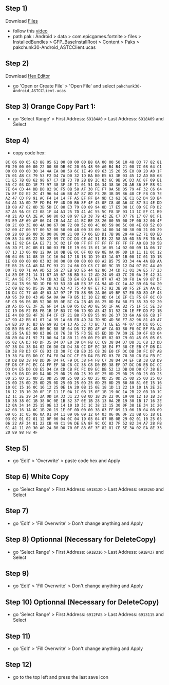 ## Step 1)
Download [Files](https://play.google.com/store/apps/details?id=com.marc.files) 
- follow this [video](https://youtu.be/8N6MFhZ8XlY?si=ULY7uNq79dFiOSix)
- path pak : Android > data > com.epicgames.fortnite > files > InstalledBundles > GFP_BaseInstallRoot > Content > Paks > pakchunk30-Android_ASTCClient.ucas

## Step 2)
Download [Hex Editor](https://play.google.com/store/apps/details?id=tk.yunus.hexeditor&pcampaignid=web_share)
- go 'Open or Create File' > 'Open File' and select ```pakchunk30-Android_ASTCClient.ucas```

## Step 3) Orange Copy Part 1:
- go 'Select Range' > First Address: ```69184A0``` > Last Address: ```6918A09``` and Select

## Step 4)
- copy code hex: 

```
8C 06 00 05 63 88 05 61 00 00 00 00 B8 0A 00 00 50 10 48 03 77 82 81 F0 20 00 00 00 22 00 80 DB 0C 20 0A 48 90 A0 B4 B4 21 00 7C 08 64 C1 00 00 00 00 30 14 4A EA 88 59 6C 1E 49 09 63 15 20 35 E0 09 2D A0 1F 76 01 AB C3 79 53 F2 D4 7A D0 32 1D BA B0 E5 63 3B 03 45 12 AD B0 68 C1 E5 7B 0B 62 98 67 C7 CB 73 78 2B B9 2C 83 6C 9B 9C D3 AC 8F 09 E1 55 C2 03 DD 1E 77 97 38 3F 4E 71 01 51 D6 34 38 36 28 AB 36 8F E8 94 7E 64 CD 44 DB B0 82 9C F5 0B 58 AF 30 FE F7 9A 5D 05 79 4F 32 C6 04 7A 8F D2 E2 2C 47 96 64 46 BB A7 87 8D F3 2B 3B D9 86 48 CF F8 C0 7E A2 47 CD F9 91 AC F4 14 14 FF A5 EF FF B4 9D C3 62 3E C1 62 D4 5D B4 64 A1 3A 0D 7F FD E4 FF 4D D0 B6 8F 4F 45 0F C8 40 A6 4C 87 54 4E DD 1B 08 A7 82 8D 3B 5D EC 88 E3 79 80 89 94 8D 17 E5 08 1C 0D 9E F0 D2 87 A5 9A CE C2 08 1F 44 A3 25 7D 41 AC 55 5C F8 3F 93 13 1C EF C1 B9 48 21 AD 6A 2E AC 60 80 63 80 97 E8 38 79 43 2E C7 07 76 17 07 8C F1 E3 E9 AF 69 AF 06 C4 CB A4 AC 41 BC BE 28 26 00 55 00 2F 00 32 00 4F 00 2C 00 3E 00 4A 00 67 00 72 00 52 00 4C 00 59 00 5C 00 4E 00 52 00 52 00 47 00 57 00 52 00 50 00 48 00 33 00 14 00 34 00 30 00 21 00 29 00 28 00 26 00 36 00 06 00 21 00 7D 06 ED D1 7B 98 29 4A E2 71 0D ED D9 85 24 6B 22 58 22 09 7C DC D3 CE AC 51 E3 22 58 A5 6D 55 F8 70 6A 8A 1E 92 E4 EA E2 71 3C 02 1F 00 FF FF FF FF FF FF FF FF A0 B0 38 5B 65 3D F1 8C 0B 01 00 03 FB 1E 19 03 15 01 16 05 14 02 00 09 1A 06 17 07 13 13 06 08 12 0A 10 0B 0E 0C 0F 0D 09 0E 0A 0F 0D 10 11 11 0C 12 0B 04 05 14 08 15 1C 16 04 17 18 18 1D 19 03 1A 07 1B 00 1C 01 1D 1B 1E 00 00 00 00 03 02 00 00 00 00 00 00 00 A2 B5 75 93 34 4A 4A BB AA EE B5 25 CA A8 DA FC 93 21 24 66 DD C3 C7 00 9C 35 12 D4 07 BC A4 A0 00 71 00 71 AA AD 52 59 27 EB 93 E6 44 92 86 34 CD F1 01 3A E5 77 23 14 89 DE 21 14 31 87 A5 67 3B BD 54 12 AD 24 A9 43 7C 28 6A 2E 42 34 F1 A4 5E F5 7A 74 CB A3 EE 3D E4 8D EA B7 07 A7 43 39 F8 1A 99 87 DF 7C 84 78 96 5D 1D F0 93 53 8D 4B E8 3F CA 9A AD CC 1A A2 B9 0A 94 20 52 09 B2 96 D5 19 3B A1 A3 43 75 40 8F E7 F3 92 3B 9D F5 2F 2A AA DC 18 D4 CC 77 A0 4E 63 A7 97 2F 70 88 9B 2A 86 A9 BF B7 E0 BD 8D 4F 43 A9 95 39 D0 43 AB 5A 0A 9A F9 B5 1C 10 E2 8D C4 16 EF C1 F5 8F 6C C0 6F CB 96 E6 8B 52 D0 B5 0E BC CA 2B 4B 86 25 0D EA 68 F3 35 3D 92 20 28 A5 D5 CE 3F 3E 6F 14 16 D9 05 D2 AD 8E 50 1F A6 B2 75 1F 5C 5E 38 2C 19 D6 F2 E8 FB 1B 1F B3 7C 96 7D 9D A5 42 D1 52 C6 1E FF DD F2 1B 1E 44 D8 5B 4F 38 F4 CF CF 21 B8 FD E9 55 99 26 37 33 6A A6 86 CB 1F 47 9D A2 BB 61 07 1A 39 1A 6B E8 4D 24 7D 9D 4D 50 F7 82 96 81 49 A7 E4 ED 20 1C B3 E9 69 92 C4 13 A5 32 73 BC 71 CE E5 4F 07 C0 D1 05 CC DD B9 E6 6C 48 B0 BC B8 3E 64 D5 72 ED AF AF CA 03 80 F0 0C BF FA AD 8C 26 5A B3 90 83 86 C0 76 38 75 F3 5E 85 ED DD 7A 39 2E 39 6F 83 04 80 80 04 81 92 71 00 64 18 80 11 00 00 E9 05 02 03 C9 01 45 05 05 05 05 02 CA D3 FD DF 35 D4 D7 E0 39 D4 FB CC C9 38 D4 D7 D8 31 C8 13 DD 07 38 D4 38 D4 02 C6 D0 C8 D4 38 CC DF EC 38 E4 F7 38 CE EB CF DB D4 E0 38 F8 D3 CF C8 D3 CD 38 FC CB E0 35 C8 38 E0 CF DC DB 38 FC D7 AB 19 38 F4 EB D0 CC F4 F8 D4 DC CF E0 D4 FB FD 03 78 78 38 C8 E4 FB FC C8 DB DB 38 F8 DD DF D4 FC F9 DC 38 F4 F8 C7 38 D4 D4 EF CB 38 CB D9 EF D8 CF FC EC C4 FF EF 38 C8 CC 38 C8 D0 EB 38 EF D7 DC D8 EB DC CC D3 D4 E5 D0 C8 E5 D4 CA CD CB FC FC D9 EC DB 52 12 DB D8 D8 C7 38 B5 29 C6 D8 DD 89 D4 0D 25 0D 25 0D 25 39 0E 25 0D 25 0D 25 0D 25 0D 25 0D 25 0D 25 0D 25 0D 25 0D 25 0D 25 0D 25 0D 25 0D 25 0D 25 0D 25 0D 25 0D 25 0D 25 0D 25 0D 25 0D 25 0D 25 0D 25 0D 25 80 80 81 0E 15 16 10 0C 15 16 0C 16 12 25 0E 1A 20 0B 15 0E 18 1D 11 22 19 10 1A 2E 2E 16 12 1B 10 20 0F 1F 11 1F 0A 1C 08 15 0F 1B 19 0C 1A 2B 22 0B 10 1C 12 1C 2E 29 24 2A 0D 1A 33 31 23 0B 0D 1B 29 22 0C 19 08 12 10 1B 38 10 38 38 0C 1B 38 0C 0E 1B 32 37 0E 1B 28 13 0A 2B 19 30 1B 17 16 2E 12 0A 34 14 25 15 0E 13 14 10 1D 3C 1C 38 13 15 30 0F 38 1E 34 1C 20 42 08 16 1A 0C 1B 20 19 1E 0F 0D 00 00 38 03 FF 09 13 06 1B 04 08 09 09 05 1C 05 06 0A 01 04 11 09 06 09 12 04 03 06 06 0F 21 0B 05 18 01 03 02 01 02 01 12 0F 06 04 0C 04 19 03 04 07 0B 0B 29 02 01 10 25 05 06 22 AF 34 81 22 CB 49 C1 9A DE EA 8F 9C CC 83 7F 52 82 34 A7 28 FB 61 41 11 80 30 A0 2A B0 D0 70 0F 83 6F 3F 82 81 CE 5E 3A 02 EA 8E 33 20 89 98 FB 4F
```

## Step 5)
- go 'Edit' > 'Overwrite' > paste code hex and Apply 

## Step 6) White Copy
- go 'Select Range' > First Address: ```691812D``` > Last Address: ```691826D``` and Select

## Step 7)
- go 'Edit' > 'Fill Overwrite' > Don't change anything and Apply

## Step 8) Optionnal (Necessary for DeleteCopy)
- go 'Select Range' > First Address: ```691B316``` > Last Address: ```691B437``` and Select

## Step 9)
- go 'Edit' > 'Fill Overwrite' > Don't change anything and Apply

## Step 10) Optionnal (Necessary for DeleteCopy)
- go 'Select Range' > First Address: ```6912FA5``` > Last Address: ```6913115``` and Select

## Step 11)
- go 'Edit' > 'Fill Overwrite' > Don't change anything and Apply

## Step 12)
- go to the top left and press the last save icon